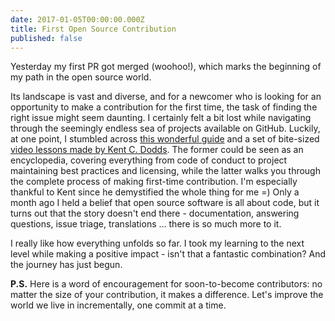 ```yaml
---
date: 2017-01-05T00:00:00.000Z
title: First Open Source Contribution
published: false
---
```


Yesterday my first PR got merged (woohoo!), which marks the beginning of my path in the open source world.

Its landscape is vast and diverse, and for a newcomer who is looking for an opportunity to make a contribution for the first time, the task of finding the right issue might seem daunting. I certainly felt a bit lost while navigating through the seemingly endless sea of projects available on GitHub. Luckily, at one point, I stumbled across [this wonderful guide][1] and a set of bite-sized [video lessons made by Kent C. Dodds][2]. The former could be seen as an encyclopedia, covering everything from code of conduct to project maintaining best practices and licensing, while the latter walks you through the complete process of making first-time contribution. I'm especially thankful to Kent since he demystified the whole thing for me =) Only a month ago I held a belief that open source software is all about code, but it turns out that the story doesn't end there - documentation, answering questions, issue triage, translations ... there is so much more to it.

I really like how everything unfolds so far. I took my learning to the next level while making a positive impact - isn't that a fantastic combination? And the journey has just begun.

**P.S.** Here is a word of encouragement for soon-to-become contributors: no matter the size of your contribution, it makes a difference. Let's improve the world we live in incrementally, one commit at a time.

[1]: https://opensource.guide/
[2]: https://egghead.io/courses/how-to-contribute-to-an-open-source-project-on-github
